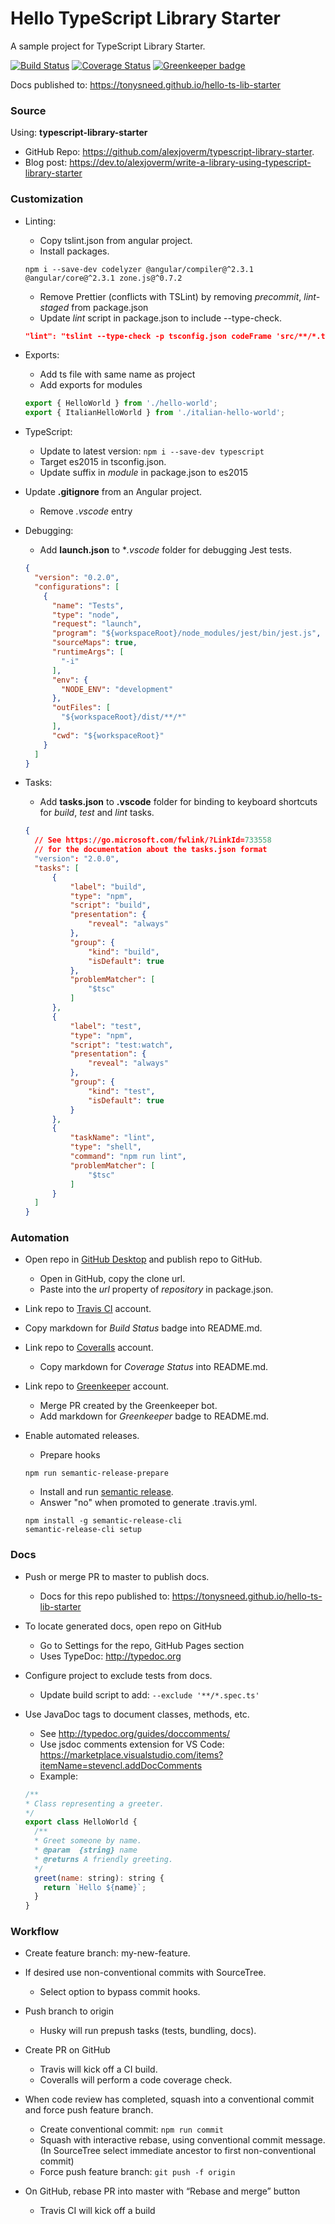 # Hello TypeScript Library Starter

A sample project for TypeScript Library Starter.

[![Build Status](https://travis-ci.org/tonysneed/hello-ts-lib-starter.svg?branch=master)](https://travis-ci.org/tonysneed/hello-ts-lib-starter)
[![Coverage Status](https://coveralls.io/repos/github/tonysneed/hello-ts-lib-starter/badge.svg?branch=master)](https://coveralls.io/github/tonysneed/hello-ts-lib-starter?branch=master)
[![Greenkeeper badge](https://badges.greenkeeper.io/tonysneed/hello-ts-lib-starter.svg)](https://greenkeeper.io/)

Docs published to: <https://tonysneed.github.io/hello-ts-lib-starter>

### Source

Using: **typescript-library-starter**
- GitHub Repo: <https://github.com/alexjoverm/typescript-library-starter>.
- Blog post: <https://dev.to/alexjoverm/write-a-library-using-typescript-library-starter>

### Customization

- Linting:
  + Copy tslint.json from angular project.
  + Install packages.

  ```
  npm i --save-dev codelyzer @angular/compiler@^2.3.1 @angular/core@^2.3.1 zone.js@^0.7.2
  ```

  + Remove Prettier (conflicts with TSLint) by 
    removing *precommit*, *lint-staged* from package.json
  + Update *lint* script in package.json to include --type-check.

  ```json
  "lint": "tslint --type-check -p tsconfig.json codeFrame 'src/**/*.ts' 'test/**/*.ts'"
  ```


- Exports:
  + Add ts file with same name as project
  + Add exports for modules

  ```js
  export { HelloWorld } from './hello-world';
  export { ItalianHelloWorld } from './italian-hello-world';
  ```

- TypeScript:
  + Update to latest version: `npm i --save-dev typescript`
  + Target es2015 in tsconfig.json.
  + Update suffix in *module* in package.json to es2015

- Update **.gitignore** from an Angular project.
  + Remove *.vscode* entry

- Debugging:
  + Add **launch.json** to **.vscode* folder for debugging Jest tests.

  ```json
  {
    "version": "0.2.0",
    "configurations": [
      {
        "name": "Tests",
        "type": "node",
        "request": "launch",
        "program": "${workspaceRoot}/node_modules/jest/bin/jest.js",
        "sourceMaps": true,
        "runtimeArgs": [
          "-i"
        ],
        "env": {
          "NODE_ENV": "development"
        },
        "outFiles": [
          "${workspaceRoot}/dist/**/*"
        ],
        "cwd": "${workspaceRoot}"
      }
    ]
  }
  ```

- Tasks:
  + Add **tasks.json** to **.vscode** folder for binding to keyboard shortcuts for 
  *build*, *test* and *lint* tasks.

  ```json
  {
    // See https://go.microsoft.com/fwlink/?LinkId=733558
    // for the documentation about the tasks.json format
    "version": "2.0.0",
    "tasks": [
        {
            "label": "build",
            "type": "npm",
            "script": "build",
            "presentation": {
                "reveal": "always"
            },
            "group": {
                "kind": "build",
                "isDefault": true
            },
            "problemMatcher": [
                "$tsc"
            ]
        },
        {
            "label": "test",
            "type": "npm",
            "script": "test:watch",
            "presentation": {
                "reveal": "always"
            },
            "group": {
                "kind": "test",
                "isDefault": true
            }
        },
        {
            "taskName": "lint",
            "type": "shell",
            "command": "npm run lint",
            "problemMatcher": [
                "$tsc"
            ]
        }
    ]
  }
  ```

### Automation

- Open repo in [GitHub Desktop](https://desktop.github.com) and publish repo to GitHub.
  + Open in GitHub, copy the clone url.
  + Paste into the *url* property of *repository* in package.json.

- Link repo to [Travis CI](https://travis-ci.org) account.
 + Copy markdown for *Build Status* badge into README.md.

- Link repo to [Coveralls](https://coveralls.io) account.
  + Copy markdown for *Coverage Status* into README.md.

- Link repo to [Greenkeeper](https://greenkeeper.io) account.
  + Merge PR created by the Greenkeeper bot.
  + Add markdown for *Greenkeeper* badge to README.md.

- Enable automated releases.
  + Prepare hooks

  ```
  npm run semantic-release-prepare
  ```

  + Install and run [semantic release](https://github.com/semantic-release/semantic-release).
  + Answer "no" when promoted to generate .travis.yml.

  ```
  npm install -g semantic-release-cli
  semantic-release-cli setup
  ```

 ### Docs

- Push or merge PR to master to publish docs.
  + Docs for this repo published to: <https://tonysneed.github.io/hello-ts-lib-starter>

- To locate generated docs, open repo on GitHub
  + Go to Settings for the repo, GitHub Pages section
  + Uses TypeDoc: http://typedoc.org

- Configure project to exclude tests from docs.
  + Update build script to add: `--exclude '**/*.spec.ts'`

- Use JavaDoc tags to document classes, methods, etc.
  + See http://typedoc.org/guides/doccomments/
  + Use jsdoc comments extension for VS Code: https://marketplace.visualstudio.com/items?itemName=stevencl.addDocComments
  + Example:

  ```js
  /**
  * Class representing a greeter.
  */
  export class HelloWorld {
    /**
    * Greet someone by name.
    * @param  {string} name
    * @returns A friendly greeting.
    */
    greet(name: string): string {
      return `Hello ${name}`;
    }
  }
  ```

### Workflow

- Create feature branch: my-new-feature.

- If desired use non-conventional commits with SourceTree.
  + Select option to bypass commit hooks.

- Push branch to origin
  + Husky will run prepush tasks (tests, bundling, docs).

- Create PR on GitHub
  + Travis will kick off a CI build.
  + Coveralls will perform a code coverage check.

- When code review has completed, squash into a conventional commit and force push feature branch.
  + Create conventional commit: `npm run commit`
  + Squash with interactive rebase, using conventional commit message. (In SourceTree select immediate ancestor to first non-conventional commit)
  + Force push feature branch: `git push -f origin`

- On GitHub, rebase PR into master with “Rebase and merge” button
  + Travis CI will kick off a build
